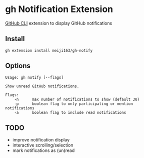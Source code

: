 # gh Notification Extension

[GitHub CLI](https://github.com/cli/cli) extension to display GitHub notifications

## Install
```
gh extension install meiji163/gh-notify
```

## Options 

```
Usage: gh notify [--flags]

Show unread GitHub notifications.

Flags:
    -n      max number of notifications to show (default 30)
    -p      boolean flag to only participating or mention notifications
    -a      boolean flag to include read notifications
```

## TODO
- improve notification display
- interactive scrolling/selection
- mark notifications as (un)read
